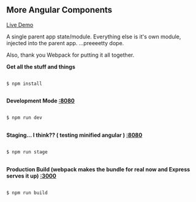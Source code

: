 ## More Angular Components
[Live Demo](https://some-angular-app.herokuapp.com)

A single parent app state/module. 
Everything else is it's own module, injected into the parent app.
...preeeetty dope.

Also, thank you Webpack for putting it all together.

__Get all the stuff and things__

```bash
  
$ npm install
  
```

__Development Mode [:8080](http://localhost:8080/)__

```bash
  
$ npm run dev
  
```

__Staging... I think?? ( testing minified angular ) [:8080](http://localhost:8080/)__

```bash
  
$ npm run stage
    
```

__Production Build (webpack makes the bundle for real now and Express serves it up) [:3000](http://localhost:3000/)__

```bash
  
$ npm run build
    
```